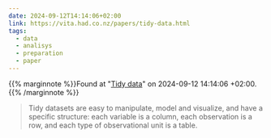 ```yaml
---
date: 2024-09-12T14:14:06+02:00
link: https://vita.had.co.nz/papers/tidy-data.html
tags:
  - data
  - analisys
  - preparation
  - paper
---
```

{{% marginnote %}}Found at "[Tidy data](https://web.archive.org/web/20240912141406/https://vita.had.co.nz/papers/tidy-data.html)" on 2024-09-12 14:14:06 +02:00.{{% /marginnote %}}

> Tidy datasets are easy to manipulate, model and visualize, and have a specific structure: each variable is a column, each observation is a row, and each type of observational unit is a table.